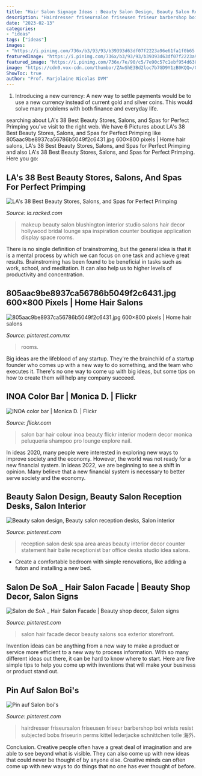 ```yaml
---
title: "Hair Salon Signage Ideas : Beauty Salon Design, Beauty Salon Reception Desks, Salon Interior"
description: "Hairdresser friseursalon friseusen friseur barbershop boi wrists resist subjected bobs friseurin perms kittel lederjacke schnittchen tolle 海外"
date: "2023-02-13"
categories:
- "ideas"
tags: ["ideas"]
images:
- "https://i.pinimg.com/736x/b3/93/93/b39393d63df07f2223a96e61fa1f0b65.jpg"
featuredImage: "https://i.pinimg.com/736x/b3/93/93/b39393d63df07f2223a96e61fa1f0b65.jpg"
featured_image: "https://i.pinimg.com/736x/7e/90/c5/7e90c57c1ebf954d6303dec79917b2ab--salon-reception-area-spa-reception.jpg"
image: "https://cdn0.vox-cdn.com/thumbor/ZAwShE3Bd2loc7b7GD9Y1zB0KQQ=/0x84:800x534/1600x900/cdn0.vox-cdn.com/uploads/chorus_image/image/46123750/Blushington-West-Hollywood_2015_04.0.0.jpeg"
ShowToc: true
author: "Prof. Marjolaine Nicolas DVM"
---
```



1. Introducing a new currency: A new way to settle payments would be to use a new currency instead of current gold and silver coins. This would solve many problems with both finance and everyday life.

	

		
searching about LA&#039;s 38 Best Beauty Stores, Salons, and Spas for Perfect Primping you've visit to the right web. We have 6 Pictures about LA&#039;s 38 Best Beauty Stores, Salons, and Spas for Perfect Primping like 805aac9be8937ca56786b5049f2c6431.jpg 600×800 pixels | Home hair salons, LA&#039;s 38 Best Beauty Stores, Salons, and Spas for Perfect Primping and also LA&#039;s 38 Best Beauty Stores, Salons, and Spas for Perfect Primping. Here you go:
		
    
## LA&#039;s 38 Best Beauty Stores, Salons, And Spas For Perfect Primping

<img loading=lazy src="https://cdn0.vox-cdn.com/thumbor/ZAwShE3Bd2loc7b7GD9Y1zB0KQQ=/0x84:800x534/1600x900/cdn0.vox-cdn.com/uploads/chorus_image/image/46123750/Blushington-West-Hollywood_2015_04.0.0.jpeg" onerror="this.onerror=null;this.src='https://tse2.mm.bing.net/th?id=OIP.HW_7XNsRdraXQ3rXuNHXdAHaEK&amp;pid=15.1';" alt="LA&#039;s 38 Best Beauty Stores, Salons, and Spas for Perfect Primping">

_Source: la.racked.com_

>makeup beauty salon blushington interior studio salons hair decor hollywood bridal lounge spa inspiration counter boutique application display space rooms. 

	

There is no single definition of brainstroming, but the general idea is that it is a mental process by which we can focus on one task and achieve great results. Brainstroming has been found to be beneficial in tasks such as work, school, and meditation. It can also help us to higher levels of productivity and concentration.

    
## 805aac9be8937ca56786b5049f2c6431.jpg 600×800 Pixels | Home Hair Salons

<img loading=lazy src="https://i.pinimg.com/736x/40/2f/c5/402fc50f53beaa5ed1c9be7b880c3fa8--in-home-salon-at-home.jpg" onerror="this.onerror=null;this.src='https://tse1.mm.bing.net/th?id=OIP.VTPGjvai87HJ1JYGPFUwBQHaJ4&amp;pid=15.1';" alt="805aac9be8937ca56786b5049f2c6431.jpg 600×800 pixels | Home hair salons">

_Source: pinterest.com.mx_

>rooms. 

	

Big ideas are the lifeblood of any startup. They're the brainchild of a startup founder who comes up with a new way to do something, and the team who executes it. There's no one way to come up with big ideas, but some tips on how to create them will help any company succeed.

    
## INOA Color Bar | Monica D. | Flickr

<img loading=lazy src="https://c2.staticflickr.com/6/5015/5432527200_f67e8d6cac_b.jpg" onerror="this.onerror=null;this.src='https://tse2.mm.bing.net/th?id=OIP.78DLXzGVnOktqSSJnYRyxQHaJ6&amp;pid=15.1';" alt="INOA color bar | Monica D. | Flickr">

_Source: flickr.com_

>salon bar hair colour inoa beauty flickr interior modern decor monica peluqueria shampoo pro lounge explore nail. 

	

In ideas 2020, many people were interested in exploring new ways to improve society and the economy. However, the world was not ready for a new financial system. In ideas 2022, we are beginning to see a shift in opinion. Many believe that a new financial system is necessary to better serve society and the economy.

    
## Beauty Salon Design, Beauty Salon Reception Desks, Salon Interior

<img loading=lazy src="https://i.pinimg.com/736x/7e/90/c5/7e90c57c1ebf954d6303dec79917b2ab--salon-reception-area-spa-reception.jpg" onerror="this.onerror=null;this.src='https://tse3.mm.bing.net/th?id=OIP.3HweVpDMTudcz5lZveYDXAHaJ4&amp;pid=15.1';" alt="Beauty salon design, Beauty salon reception desks, Salon interior">

_Source: pinterest.com_

>reception salon desk spa area areas beauty interior decor counter statement hair balie receptionist bar office desks studio idea salons. 

	

- Create a comfortable bedroom with simple renovations, like adding a futon and installing a new bed. 

    
## Salon De SoA _ Hair Salon Facade | Beauty Shop Decor, Salon Signs

<img loading=lazy src="https://i.pinimg.com/736x/09/35/b9/0935b9cdd7872f3c81826005b6ad840b--hair-salons.jpg" onerror="this.onerror=null;this.src='https://tse4.mm.bing.net/th?id=OIP.XTm-_MWyKjkuMwLaKGAwagHaJ4&amp;pid=15.1';" alt="Salon de SoA _ Hair Salon Facade | Beauty shop decor, Salon signs">

_Source: pinterest.com_

>salon hair facade decor beauty salons soa exterior storefront. 

	

Invention ideas can be anything from a new way to make a product or service more efficient to a new way to process information. With so many different ideas out there, it can be hard to know where to start. Here are five simple tips to help you come up with inventions that will make your business or product stand out.

    
## Pin Auf Salon Boi&#039;s

<img loading=lazy src="https://i.pinimg.com/736x/b3/93/93/b39393d63df07f2223a96e61fa1f0b65.jpg" onerror="this.onerror=null;this.src='https://tse4.mm.bing.net/th?id=OIP.jSGyHHR6DayYd4-kp7i52QHaJ4&amp;pid=15.1';" alt="Pin auf Salon boi&#039;s">

_Source: pinterest.com_

>hairdresser friseursalon friseusen friseur barbershop boi wrists resist subjected bobs friseurin perms kittel lederjacke schnittchen tolle 海外. 

	

Conclusion.
Creative people often have a great deal of imagination and are able to see beyond what is visible. They can also come up with new ideas that could never be thought of by anyone else. Creative minds can often come up with new ways to do things that no one has ever thought of before.

